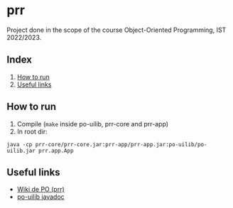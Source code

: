 # prr

Project done in the scope of the course Object-Oriented Programming, IST 2022/2023.

## Index

1. [How to run](#How-to-run)
1. [Useful links](#Useful-links)

## How to run

1. Compile (`make` inside po-uilib, prr-core and prr-app)
2.  In root dir:
```
java -cp prr-core/prr-core.jar:prr-app/prr-app.jar:po-uilib/po-uilib.jar prr.app.App
```

## Useful links

- [Wiki de PO (prr)](https://web.tecnico.ulisboa.pt/~david.matos/w/pt/index.php/Programa%C3%A7%C3%A3o_com_Objectos/Projecto_de_Programa%C3%A7%C3%A3o_com_Objectos)
- [po-uilib javadoc](https://www.hlt.inesc-id.pt/~david/ist/docencia/po/2022-2023/javadoc/)
